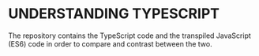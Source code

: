 # UNDERSTANDING TYPESCRIPT

The repository contains the TypeScript code and the transpiled JavaScript (ES6) code in order to compare and contrast between the two.